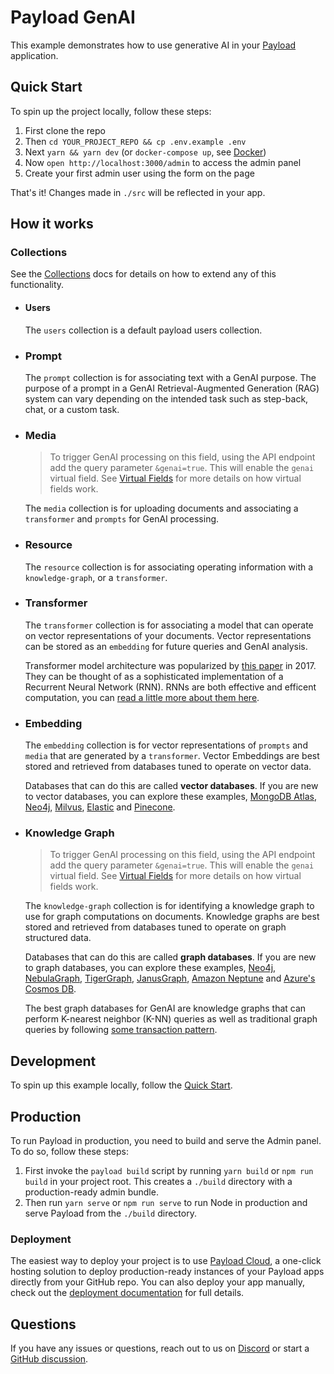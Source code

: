 # Payload GenAI

This example demonstrates how to use generative AI in your [Payload](https://github.com/payloadcms/payload) application.

## Quick Start

To spin up the project locally, follow these steps:

1. First clone the repo
1. Then `cd YOUR_PROJECT_REPO && cp .env.example .env`
1. Next `yarn && yarn dev` (or `docker-compose up`, see [Docker](#docker))
1. Now `open http://localhost:3000/admin` to access the admin panel
1. Create your first admin user using the form on the page

That's it! Changes made in `./src` will be reflected in your app.

## How it works

### Collections

See the [Collections](https://payloadcms.com/docs/configuration/collections) docs for details on how to extend any of this functionality.

- #### Users

  The `users` collection is a default payload users collection.

- ### Prompt

  The `prompt` collection is for associating text with a GenAI purpose. The purpose of a prompt in a GenAI Retrieval-Augmented Generation (RAG) system can vary depending on the intended task such as step-back, chat, or a custom task.

- ### Media

  > To trigger GenAI processing on this field, using the API endpoint add the query parameter `&genai=true`. This will enable the `genai` virtual field. See [Virtual Fields](https://github.com/payloadcms/payload/tree/main/examples/virtual-fields) for more details on how virtual fields work.

  The `media` collection is for uploading documents and associating a `transformer` and `prompts` for GenAI processing.

- ### Resource

  The `resource` collection is for associating operating information with a `knowledge-graph`, or a `transformer`.

- ### Transformer

  The `transformer` collection is for associating a model that can operate on vector representations of your documents. Vector representations can be stored as an `embedding` for future queries and GenAI analysis.

  Transformer model architecture was popularized by [this paper](https://arxiv.org/pdf/1706.03762.pdf) in 2017. They can be thought of as a sophisticated implementation of a Recurrent Neural Network (RNN). RNNs are both effective and efficent computation, you can [read a little more about them here](https://karpathy.github.io/2015/05/21/rnn-effectiveness/).

- ### Embedding

  The `embedding` collection is for vector representations of `prompts` and `media` that are generated by a `transformer`. Vector Embeddings are best stored and retrieved from databases tuned to operate on vector data.

  Databases that can do this are called **vector databases**. If you are new to vector databases, you can explore these examples, [MongoDB Atlas](https://www.mongodb.com/products/platform/atlas-vector-search), [Neo4j](https://neo4j.com/), [Milvus](https://milvus.io/), [Elastic](https://www.elastic.co/) and [Pinecone](https://www.pinecone.io/).

- ### Knowledge Graph

  > To trigger GenAI processing on this field, using the API endpoint add the query parameter `&genai=true`. This will enable the `genai` virtual field. See [Virtual Fields](https://github.com/payloadcms/payload/tree/main/examples/virtual-fields) for more details on how virtual fields work.

  The `knowledge-graph` collection is for identifying a knowledge graph to use for graph computations on documents. Knowledge graphs are best stored and retrieved from databases tuned to operate on graph structured data.

  Databases that can do this are called **graph databases**. If you are new to graph databases, you can explore these examples, [Neo4j](https://neo4j.com/), [NebulaGraph](https://www.nebula-graph.io/), [TigerGraph](https://www.tigergraph.com/), [JanusGraph](https://janusgraph.org/), [Amazon Neptune](https://aws.amazon.com/neptune/) and [Azure's Cosmos DB](https://learn.microsoft.com/en-us/azure/cosmos-db/gremlin/introduction).

  The best graph databases for GenAI are knowledge graphs that can perform K-nearest neighbor (K-NN) queries as well as traditional graph queries by following [some transaction pattern](https://ieeexplore.ieee.org/document/8594636).

## Development

To spin up this example locally, follow the [Quick Start](#quick-start).

## Production

To run Payload in production, you need to build and serve the Admin panel. To do so, follow these steps:

1. First invoke the `payload build` script by running `yarn build` or `npm run build` in your project root. This creates a `./build` directory with a production-ready admin bundle.
1. Then run `yarn serve` or `npm run serve` to run Node in production and serve Payload from the `./build` directory.

### Deployment

The easiest way to deploy your project is to use [Payload Cloud](https://payloadcms.com/new/import), a one-click hosting solution to deploy production-ready instances of your Payload apps directly from your GitHub repo. You can also deploy your app manually, check out the [deployment documentation](https://payloadcms.com/docs/production/deployment) for full details.

## Questions

If you have any issues or questions, reach out to us on [Discord](https://discord.com/invite/payload) or start a [GitHub discussion](https://github.com/payloadcms/payload/discussions).
